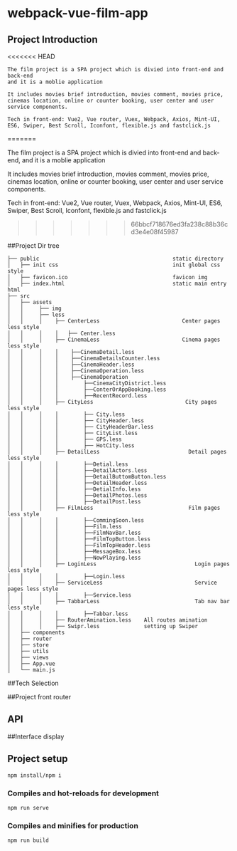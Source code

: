 # webpack-vue-film-app
## Project Introduction
<<<<<<< HEAD
```
The film project is a SPA project which is divied into front-end and back-end
and it is a moblie application

It includes movies brief introduction, movies comment, movies price, cinemas location, online or counter booking, user center and user service components.

Tech in front-end: Vue2, Vue router, Vuex, Webpack, Axios, Mint-UI, ES6, Swiper, Best Scroll, Iconfont, flexible.js and fastclick.js
```
=======

The film project is a SPA project which is divied into front-end and back-end, 
and it is a moblie application

It includes movies brief introduction, movies comment, movies price, 
cinemas location, online or counter booking, user center and user service components.

Tech in front-end: Vue2, Vue router, Vuex, Webpack, Axios, Mint-UI, ES6, 
Swiper, Best Scroll, Iconfont, flexible.js and fastclick.js

>>>>>>> 66bbcf718676ed3fa238c88b36cd3e4e08f45987

##Project Dir tree
```
├── public                                          static directory
│   ├── init css                                    init global css style
│   ├── favicon.ico                                 favicon img
│   ├── index.html                                  static main entry html                    
├── src                         
│   ├── assets 
│   │     ├── img
│   │     ├── less
│   │     │    ├── CenterLess                          Center pages less style
│   │     │    │   ├── Center.less                         
│   │     │    ├── CinemaLess                          Cinema pages less style
│   │     │    │    ├──CinemaDetail.less
│   │     │    │    ├──CinemaDetailsCounter.less
│   │     │    │    ├──CinemaHeader.less
│   │     │    │    ├──CinemaOperation.less
│   │     │    │    ├──CinemaOperation
│   │     │    │        ├──CinemaCityDistrict.less
│   │     │    │        ├──ConterOrAppBooking.less
│   │     │    │        ├──RecentRecord.less
│   │     │    ├── CityLess                             City pages less style
│   │     │    │        ├── City.less
│   │     │    │        ├── CityHeader.less
│   │     │    │        ├── CityHeaderBar.less
│   │     │    │        ├── CityList.less
│   │     │    │        ├── GPS.less
│   │     │    │        ├── HotCity.less
│   │     │    ├── DetailLess                            Detail pages less style
│   │     │    │        ├──Detial.less
│   │     │    │        ├──DetailActors.less
│   │     │    │        ├──DetailButtomButton.less
│   │     │    │        ├──DetailHeader.less
│   │     │    │        ├──DetialInfo.less
│   │     │    │        ├──DetailPhotos.less
│   │     │    │        ├──DetailPost.less
│   │     │    ├── FilmLess                              Film pages less style
│   │     │    │        ├──CommingSoon.less
│   │     │    │        ├──Film.less
│   │     │    │        ├──FilmNavBar.less
│   │     │    │        ├──FilmTopButton.less
│   │     │    │        ├──FilmTopHeader.less
│   │     │    │        ├──MessageBox.less
│   │     │    │        ├──NowPlaying.less
│   │     │    ├── LoginLess                               Login pages less style
│   │     │    │        ├──Login.less
│   │     │    ├── ServiceLess                             Service pages less style
│   │     │    │        ├──Service.less
│   │     │    ├── TabbarLess                              Tab nav bar less style
│   │     │    │        ├──Tabbar.less
│   │     │    ├── RouterAmination.less    All routes amination
│   │     │    ├── Swipr.less              setting up Swiper 
│   ├── components               
│   ├── router                  
│   ├── store                  
│   ├── utils                       
│   ├── views            
│   ├── App.vue             
│   └── main.js           

```

##Tech Selection

##Project front router

## API

##Interface display


## Project setup
```
npm install/npm i
```

### Compiles and hot-reloads for development
```
npm run serve
```

### Compiles and minifies for production
```
npm run build
```
